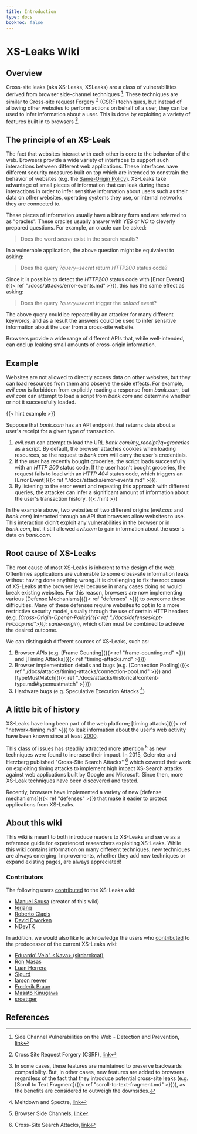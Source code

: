 ```yaml
---
title: Introduction
type: docs
bookToc: false
---
```


# XS-Leaks Wiki
## Overview

Cross-site leaks (aka XS-Leaks, XSLeaks) are a class of vulnerabilities derived from browser side-channel techniques [^side-channel]. These techniques are similar to Cross-site request Forgery [^csrf] (CSRF) techniques, but instead of allowing other websites to perform actions on behalf of a user, they can be used to infer information about a user. This is done by exploiting a variety of features built in to browsers [^browser-features].


## The principle of an XS-Leak

The fact that websites interact with each other is core to the behavior of the web. Browsers provide a wide variety of interfaces to support such interactions between different web applications. These interfaces have different security measures built on top which are intended to constrain the behavior of websites (e.g. the [Same-Origin Policy](https://developer.mozilla.org/en-US/docs/Web/Security/Same-origin_policy)). XS-Leaks take advantage of small pieces of information that can leak during these interactions in order to infer sensitive information about users such as their data on other websites, operating systems they use, or internal networks they are connected to.

These pieces of information usually have a binary form and are referred to as "oracles". These oracles usually answer with *YES* or *NO* to cleverly prepared questions. For example, an oracle can be asked:

> Does the word *secret* exist in the search results?

In a vulnerable application, the above question might be equivalent to asking:

> Does the query *?query=secret* return *HTTP200* status code?

Since it is possible to detect the *HTTP200* status code with [Error Events]({{< ref "./docs/attacks/error-events.md" >}}), this has the same effect as asking:

> Does the query *?query=secret* trigger the *onload* event?

The above query could be repeated by an attacker for many different keywords, and as a result the answers could be used to infer sensitive information about the user from a cross-site website.

Browsers provide a wide range of different APIs that, while well-intended, can end up leaking small amounts of cross-origin information.

## Example

Websites are not allowed to directly access data on other websites, but they can load resources from them and observe the side effects. For example, *evil.com* is forbidden from explicitly reading a response from *bank.com*, but *evil.com* can attempt to load a script from *bank.com* and determine whether or not it successfully loaded.

{{< hint example >}}

Suppose that *bank.com* has an API endpoint that returns data about a user's receipt for a given type of transaction.

1. *evil.com* can attempt to load the URL *bank.com/my_receipt?q=groceries* as a script. By default, the browser attaches cookies when loading resources, so the request to *bank.com* will carry the user's credentials.
2. If the user has recently bought groceries, the script loads successfully with an *HTTP 200* status code. If the user hasn't bought groceries, the request fails to load with an *HTTP 404* status code, which triggers an [Error Event]({{< ref "./docs/attacks/error-events.md" >}}).
3. By listening to the error event and repeating this approach with different queries, the attacker can infer a significant amount of information about the user's transaction history.
{{< /hint >}}

In the example above, two websites of two different origins (*evil.com* and *bank.com*) interacted through an API that browsers allow websites to use.  This interaction didn't exploit any vulnerabilities in the browser or in *bank.com*, but it still allowed *evil.com* to gain information about the user's data on *bank.com*.  



## Root cause of XS-Leaks

The root cause of most XS-Leaks is inherent to the design of the web. Oftentimes applications are vulnerable to some cross-site information leaks without having done anything wrong. It is challenging to fix the root cause of XS-Leaks at the browser level because in many cases doing so would break existing websites. For this reason, browsers are now implementing various [Defense Mechanisms]({{< ref "defenses" >}}) to overcome these difficulties. Many of these defenses require websites to opt in to a more restrictive security model, usually through the use of certain HTTP headers (e.g. *[Cross-Origin-Opener-Policy]({{< ref "./docs/defenses/opt-in/coop.md">}}): same-origin*), which often must be combined to achieve the desired outcome.

We can distinguish different sources of XS-Leaks, such as:

1. Browser APIs (e.g. [Frame Counting]({{< ref "frame-counting.md" >}}) and [Timing Attacks]({{< ref "timing-attacks.md" >}}))
2. Browser implementation details and bugs (e.g. [Connection Pooling]({{< ref "./docs/attacks/timing-attacks/connection-pool.md" >}}) and [typeMustMatch]({{< ref "./docs/attacks/historical/content-type.md#typemustmatch" >}}))
3. Hardware bugs (e.g. Speculative Execution Attacks [^spectre])

## A little bit of history

XS-Leaks have long been part of the web platform;  [timing attacks]({{< ref "network-timing.md" >}}) to leak information about the user's web activity have been known since at least [2000](https://dl.acm.org/doi/10.1145/352600.352606).

This class of issues has steadily attracted more attention [^old-wiki] as new techniques were found to increase their impact. In 2015, Gelernter and Herzberg published "Cross-Site Search Attacks" [^xs-search-first] which covered their work on exploiting timing attacks to implement high impact XS-Search attacks against web applications built by Google and Microsoft. Since then, more XS-Leak techniques have been discovered and tested.

Recently, browsers have implemented a variety of new [defense mechanisms]({{< ref "defenses" >}}) that make it easier to protect applications from XS-Leaks.

## About this wiki

This wiki is meant to both introduce readers to XS-Leaks and serve as a reference guide for experienced researchers exploiting XS-Leaks. While this wiki contains information on many different techniques, new techniques are always emerging. Improvements, whether they add new techniques or expand existing pages, are always appreciated!

### Contributors

The following users [contributed](https://github.com/xsleaks/wiki/graphs/contributors) to the XS-Leaks wiki:

* [Manuel Sousa](https://github.com/manuelvsousa) (creator of this wiki)
* [terjanq](https://github.com/terjanq)
* [Roberto Clapis](https://github.com/empijei)
* [David Dworken](https://github.com/ddworken)
* [NDevTK](https://github.com/NDevTK)

In addition, we would also like to acknowledge the users who [contributed](https://github.com/xsleaks/xsleaks/wiki/Browser-Side-Channels/_history) to the predecessor of the current XS-Leaks wiki:

* [Eduardo' Vela" \<Nava> (sirdarckcat)](https://github.com/sirdarckcat)
* [Ron Masas](https://github.com/masasron)
* [Luan Herrera](https://github.com/lbherrera)
* [Sigurd](https://github.com/DonSheddow)
* [larson reever](https://github.com/larsonreever)
* [Frederik Braun](https://github.com/mozfreddyb)
* [Masato Kinugawa](https://github.com/masatokinugawa)
* [sroettger](https://github.com/sroettger)


## References
[^side-channel]: Side Channel Vulnerabilities on the Web - Detection and Prevention, [link](https://owasp.org/www-pdf-archive/Side_Channel_Vulnerabilities.pdf)
[^csrf]: Cross Site Request Forgery (CSRF), [link](https://owasp.org/www-community/attacks/csrf)
[^browser-features]: In some cases, these features are maintained to preserve backwards compatibility. But, in other cases, new features are added to browsers regardless of the fact that they introduce potential cross-site leaks (e.g. [Scroll to Text Fragment]({{< ref "scroll-to-text-fragment.md" >}})), as the benefits are considered to outweigh the downsides.
[^old-wiki]: Browser Side Channels, [link](https://github.com/xsleaks/xsleaks/wiki/Browser-Side-Channels)
[^xs-search-first]: Cross-Site Search Attacks, [link](https://446h.cybersec.fun/xssearch.pdf)
[^spectre]: Meltdown and Spectre, [link](https://spectreattack.com/)
